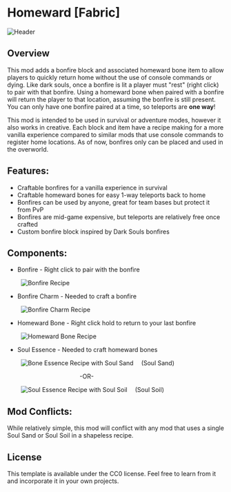 # Homeward [Fabric]

![Header](https://i.imgur.com/KvFaMgN.png)

## Overview 
This mod adds a bonfire block and associated homeward bone item to allow players to quickly return home without the use of console commands or dying. Like dark souls, once a bonfire is lit a player must "rest" (right click) to pair with that bonfire. Using a homeward bone when paired with a bonfire will return the player to that location, assuming the bonfire is still present. You can only have one bonfire paired at a time, so teleports are **one way**!

This mod is intended to be used in survival or adventure modes, however it also works in creative. Each block and item have a recipe making for a more vanilla experience compared to similar mods that use console commands to register home locations. As of now, bonfires only can be placed and used in the overworld.

## Features:
 - Craftable bonfires for a vanilla experience in survival
 - Craftable homeward bones for easy 1-way teleports back to home
 - Bonfires can be used by anyone, great for team bases but protect it from PvP
 - Bonfires are mid-game expensive, but teleports are relatively free once crafted
 - Custom bonfire block inspired by Dark Souls bonfires
 
## Components:
- Bonfire - Right click to pair with the bonfire

&emsp;&emsp; ![Bonfire Recipe](https://i.imgur.com/L0akwE9.png)

 - Bonfire Charm - Needed to craft a bonfire
 
&emsp;&emsp; ![Bonfire Charm Recipe](https://i.imgur.com/jyZorVI.png)

 - Homeward Bone - Right click hold to return to your last bonfire
 
&emsp;&emsp; ![Homeward Bone Recipe](https://i.imgur.com/F1Xb3La.png)

 - Soul Essence - Needed to craft homeward bones
 
&emsp;&emsp; ![Bone Essence Recipe with Soul Sand](https://i.imgur.com/j9bAu7d.png)
&emsp;(Soul Sand)

&emsp;&emsp;&emsp;&emsp;&emsp;&emsp;&emsp;&emsp;&emsp;&emsp;&emsp;&emsp;-OR-

&emsp;&emsp; ![Soul Essence Recipe with Soul Soil](https://i.imgur.com/F2y23HV.png)
&emsp;(Soul Soil)

## Mod Conflicts:
While relatively simple, this mod will conflict with any mod that uses a single Soul Sand or Soul Soil in a shapeless recipe. 

## License

This template is available under the CC0 license. Feel free to learn from it and incorporate it in your own projects.
